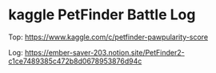 # kaggle PetFinder Battle Log

Top: https://www.kaggle.com/c/petfinder-pawpularity-score

Log: https://ember-saver-203.notion.site/PetFinder2-c1ce7489385c472b8d0678953876d94c
